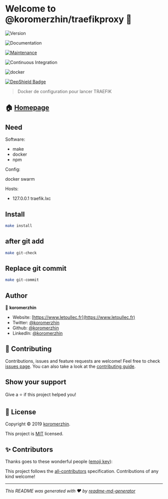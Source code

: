 #  Welcome to @koromerzhin/traefikproxy 👋

![Version](https://img.shields.io/badge/version-1.0.0-blue.svg?cacheSeconds=2592000)

![Documentation](https://img.shields.io/badge/documentation-yes-brightgreen.svg)

[![Maintenance](https://img.shields.io/badge/Maintained%3F-yes-green.svg)](https://github.com/koromerzhin/traefikproxy/graphs/commit-activity)

<!-- ALL-CONTRIBUTORS-BADGE:START - Do not remove or modify this section -->
<!-- ALL-CONTRIBUTORS-BADGE:END -->

![Continuous Integration](https://github.com/koromerzhin/traefikproxy/workflows/Continuous%20Integration/badge.svg?branch=develop)

![docker](https://github.com/koromerzhin/traefikproxy/workflows/docker/badge.svg?branch=develop)

[![DepShield Badge](https://depshield.sonatype.org/badges/koromerzhin/traefikproxy/depshield.svg)](https://depshield.github.io)
</p>

> Docker de configuration pour lancer TRAEFIK

## 🏠 [Homepage](https://github.com/koromerzhin/traefikproxy#readme)

## Need

Software:

- make
- docker
- npm

Config:

 docker swarm

Hosts:

- 127.0.0.1 traefik.lxc

## Install

```sh
make install
```

## after git add

```sh
make git-check
```

## Replace git commit

```sh
make git-commit
```

## Author

👤 **koromerzhin**

- Website: [https://www.letoullec.fr](https://www.letoullec.fr)
- Twitter: [@koromerzhin](https://twitter.com/koromerzhin)
- Github: [@koromerzhin](https://github.com/koromerzhin)
- LinkedIn: [@koromerzhin](https://linkedin.com/in/koromerzhin)

## 🤝 Contributing

Contributions, issues and feature requests are welcome!
Feel free to check [issues page](https://github.com/koromerzhin/traefikproxy/issues).
You can also take a look at the [contributing guide](
    https://github.com/koromerzhin/traefikproxy/blob/develop/CONTRIBUTING.md
    ).

## Show your support

Give a ⭐️ if this project helped you!

## 📝 License

Copyright © 2019 [koromerzhin](https://github.com/koromerzhin).

This project is [MIT](
    https://github.com/koromerzhin/traefikproxy/blob/develop/LICENSE
    ) licensed.

## ✨ Contributors

Thanks goes to these wonderful people ([emoji key](https://allcontributors.org/docs/en/emoji-key)):

<!-- ALL-CONTRIBUTORS-LIST:START - Do not remove or modify this section -->
<!-- ALL-CONTRIBUTORS-LIST:END -->

This project follows the [all-contributors](https://github.com/all-contributors/all-contributors) specification. Contributions of any kind welcome!

***
_This README was generated with ❤️ by [readme-md-generator](https://github.com/kefranabg/readme-md-generator)_